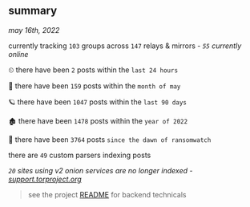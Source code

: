 
## summary
_may 16th, 2022_

currently tracking `103` groups across `147` relays & mirrors - _`55` currently online_

⏲ there have been `2` posts within the `last 24 hours`

🦈 there have been `159` posts within the `month of may`

🪐 there have been `1047` posts within the `last 90 days`

🏚 there have been `1478` posts within the `year of 2022`

🦕 there have been `3764` posts `since the dawn of ransomwatch`

there are `49` custom parsers indexing posts

_`20` sites using v2 onion services are no longer indexed - [support.torproject.org](https://support.torproject.org/onionservices/v2-deprecation/)_

> see the project [README](https://github.com/thetanz/ransomwatch#ransomwatch--) for backend technicals
